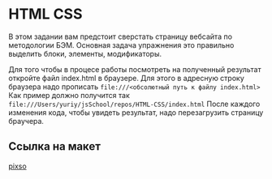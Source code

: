 # HTML CSS

В этом задании вам предстоит сверстать страницу вебсайта по методологии БЭМ. 
Основная задача упражнения это правильно выделить блоки, элементы, модификаторы.

Для того чтобы в процесе работы посмотреть на полученный результат откройте файл index.html в браузере.
Для этого в адресную строку браузера надо прописать `file:///<обсолютный путь к файлу index.html>`
Как пример должно получится так `file:///Users/yuriy/jsSchool/repos/HTML-CSS/index.html`
После каждого изменения кода, чтобы увидеть результат, надо перезагрузить страницу браучера.

## Ссылка на макет

[pixso](https://pixso.net/app/editor/7UBWlMnUQvdG8IHjHuCgfg?icon_type=1&page-id=0%3A88)